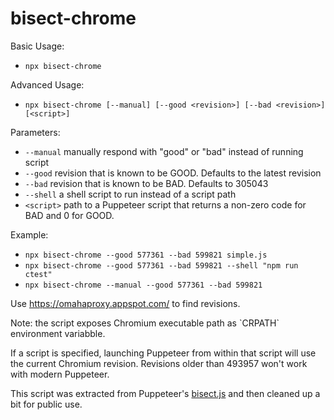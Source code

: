 # bisect-chrome

Basic Usage:
- `npx bisect-chrome`

Advanced Usage:
- `npx bisect-chrome [--manual] [--good <revision>] [--bad <revision>] [<script>]`

Parameters:
- `--manual`  manually respond with "good" or "bad" instead of running script
- `--good`    revision that is known to be GOOD. Defaults to the latest revision
- `--bad`     revision that is known to be BAD. Defaults to 305043
- `--shell`   a shell script to run instead of a script path
- `<script>`  path to a Puppeteer script that returns a non-zero code for BAD and 0 for GOOD.

Example:
- `npx bisect-chrome --good 577361 --bad 599821 simple.js`
- `npx bisect-chrome --good 577361 --bad 599821 --shell "npm run ctest"`
- `npx bisect-chrome --manual --good 577361 --bad 599821`

Use https://omahaproxy.appspot.com/ to find revisions.

Note: the script exposes Chromium executable path as \`CRPATH\` environment variabble.

If a script is specified, launching Puppeteer from within that script will use the current Chromium revision. Revisions older than 493957 won't work with modern Puppeteer.

This script was extracted from Puppeteer's [bisect.js](https://github.com/GoogleChrome/puppeteer/blob/master/utils/bisect.js) and then cleaned up a bit for public use.
